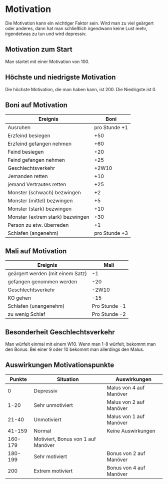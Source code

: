 # Motivation

Die Motivation kann ein wichtiger Faktor sein. Wird man zu viel geärgert  oder anderes, dann hat man schließlich irgendwann keine Lust mehr, irgendetwas zu tun und wird depressiv.

## Motivation zum Start

Man startet mit einer Motivation von 100.

## Höchste und niedrigste Motivation

Die höchste Motivation, die man haben kann, ist 200. Die Niedrigste ist 0.

## Boni auf Motivation

| Ereignis | Boni |
| - | - |
| Ausruhen | pro Stunde +1 |
| Erzfeind besiegen | +50 |
| Erzfeind gefangen nehmen | +60 |
| Feind besiegen | +20 |
| Feind gefangen nehmen | +25 |
| Geschlechtsverkehr | +2W10 |
| Jemanden retten | +10 |
| jemand Vertrautes retten | +25 |
| Monster (schwach) bezwingen | +2 |
| Monster (mittel) bezwingen | +5 |
| Monster (stark) bezwingen | +10 |
| Monster (extrem stark) bezwingen | +30 |
| Person zu etw. überreden | +1 |
| Schlafen (angenehm) | pro Stunde +3 |

## Mali auf Motivation

| Ereignis | Mali |
| - | - |
| geärgert werden (mit einem Satz) | -1 |
| gefangen genommen werden | -20 |
| Geschlechtsverkehr | -2W10 |
| KO gehen | -15 |
| Schlafen (unangenehm) | Pro Stunde -1 |
| zu wenig Schlaf | Pro Stunde -2 |

## Besonderheit Geschlechtsverkehr

Man würfelt einmal mit einem W10. Wenn man 1-8 würfelt, bekommt man den Bonus. Bei einer 9 oder 10 bekommt man allerdings den Malus.

## Auswirkungen Motivationspunkte

| Punkte | Situation | Auswirkungen |
| - | - | - |
| 0 | Depressiv | Malus von 4 auf Manöver |
| 1-20 | Sehr unmotiviert | Malus von 2 auf Manöver |
| 21-40 | Unmotiviert | Malus von 1 auf Manöver |
| 41-159 | Normal | Keine Auswirkungen |
| 160-179 | Motiviert, Bonus von 1 auf Manöver |
| 180-199 | Sehr motiviert | Bonus von 2 auf Manöver |
| 200 | Extrem motiviert | Bonus von 4 auf Manöver |
